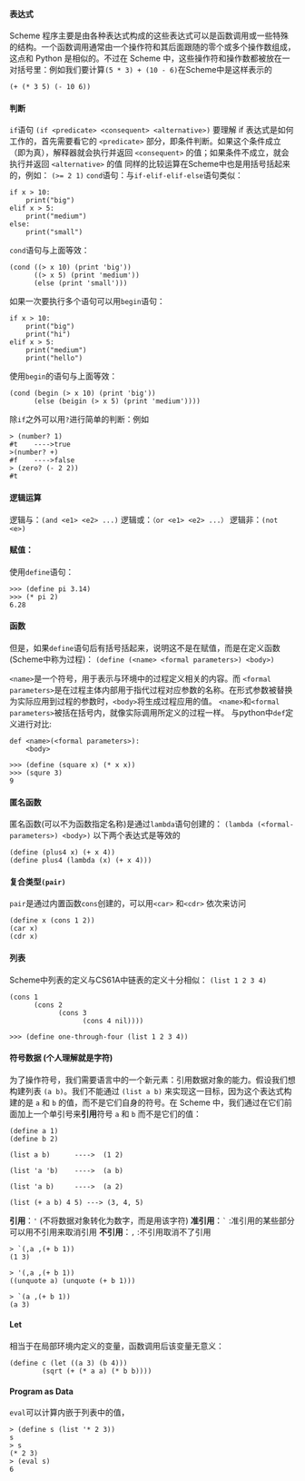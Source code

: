 #### 表达式
Scheme 程序主要是由各种表达式构成的这些表达式可以是函数调用或一些特殊的结构。一个函数调用通常由一个操作符和其后面跟随的零个或多个操作数组成，这点和 Python 是相似的。不过在 Scheme 中，这些操作符和操作数都被放在一对括号里：例如我们要计算```(5 * 3) + (10 - 6)```在Scheme中是这样表示的
```
(+ (* 3 5) (- 10 6))
```
#### 判断
```if```语句
```(if <predicate> <consequent> <alternative>)```
要理解 if 表达式是如何工作的，首先需要看它的 ```<predicate>``` 部分，即条件判断。如果这个条件成立（即为真），解释器就会执行并返回 ```<consequent>``` 的值；如果条件不成立，就会执行并返回 ```<alternative>``` 的值
同样的比较运算在Scheme中也是用括号括起来的，例如：
```(>= 2 1)```
```cond```语句：与```if-elif-elif-else```语句类似：

```
if x > 10:
    print("big")
elif x > 5:
    print("medium")
else:
    print("small")
```
```cond```语句与上面等效：
```
(cond ((> x 10) (print 'big'))
      ((> x 5) (print 'medium'))
      (else (print 'small')))
```

如果一次要执行多个语句可以用```begin```语句：
```
if x > 10:
    print("big")
    print("hi")
elif x > 5:
    print("medium")
    print("hello")
```
使用```begin```的语句与上面等效：
```
(cond (begin (> x 10) (print 'big'))
      (else (beigin (> x 5) (print 'medium'))))
```


除```if```之外可以用```?```进行简单的判断：例如
```
> (number? 1)
#t    ---->true
>(number? +)
#f    ---->false
> (zero? (- 2 2))
#t
```
#### 逻辑运算
逻辑与：```(and <e1> <e2> ...)```  逻辑或：```（or <e1> <e2> ...）```  逻辑非：```(not <e>)```

#### 赋值：
使用```define```语句：
```
>>> (define pi 3.14)
>>> (* pi 2)
6.28
```
#### 函数
但是，如果```define```语句后有括号括起来，说明这不是在赋值，而是在定义函数(Scheme中称为过程)：
```(define (<name> <formal parameters>) <body>)```

```<name>```是一个符号，用于表示与环境中的过程定义相关的内容。而 ```<formal parameters>```是在过程主体内部用于指代过程对应参数的名称。在形式参数被替换为实际应用到过程的参数时，```<body>```将生成过程应用的值。 ```<name>```和```<formal parameters>```被括在括号内，就像实际调用所定义的过程一样。
与python中```def```定义进行对比:
```
def <name>(<formal parameters>):
    <body>
```
```
>>> (define (square x) (* x x))
>>> (squre 3)
9
```
#### 匿名函数
匿名函数(可以不为函数指定名称)是通过```lambda```语句创建的：
```(lambda (<formal-parameters>) <body>)```
以下两个表达式是等效的
```
(define (plus4 x) (+ x 4))
(define plus4 (lambda (x) (+ x 4)))
```
#### 复合类型```(pair)```
```pair```是通过内置函数```cons```创建的，可以用```<car>``` 和```<cdr>``` 依次来访问
```
(define x (cons 1 2))
(car x)
(cdr x)
```

#### 列表
Scheme中列表的定义与CS61A中链表的定义十分相似：
```(list 1 2 3 4)```
```
(cons 1
      (cons 2
            (cons 3
                  (cons 4 nil))))

>>> (define one-through-four (list 1 2 3 4))
```

#### 符号数据  (个人理解就是字符)
为了操作符号，我们需要语言中的一个新元素：引用数据对象的能力。假设我们想构建列表 ```(a b)```。我们不能通过 ```(list a b)``` 来实现这一目标，因为这个表达式构建的是 ```a``` 和 ```b``` 的值，而不是它们自身的符号。在 Scheme 中，我们通过在它们前面加上一个单引号来**引用**符号 ```a``` 和 ```b``` 而不是它们的值：
```
(define a 1)
(define b 2)

(list a b)      ---->  (1 2)

(list 'a 'b)    ---->  (a b)

(list 'a b)     ---->  (a 2)

(list (+ a b) 4 5) ---> (3, 4, 5)
```
**引用**：```'```      (不将数据对象转化为数字，而是用该字符)
**准引用**：``` ` ```  :准引用的某些部分可以用不引用来取消引用
**不引用**：```,```    :不引用取消不了引用
```
> `(,a ,(+ b 1))
(1 3)

> '(,a ,(+ b 1))
((unquote a) (unquote (+ b 1)))

> `(a ,(+ b 1))
(a 3)
```
#### Let
相当于在局部环境内定义的变量，函数调用后该变量无意义：
```
(define c (let ((a 3) (b 4)))
        (sqrt (+ (* a a) (* b b))))
```

#### Program as Data
```eval```可以计算内嵌于列表中的值，
```
> (define s (list '* 2 3))
s
> s
(* 2 3)
> (eval s)
6
```




